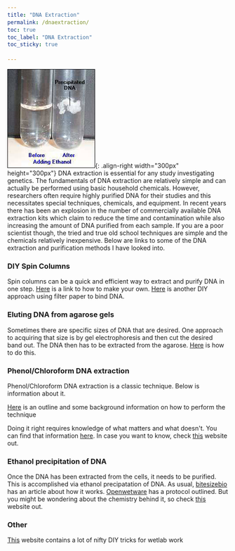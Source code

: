 ```yaml
---
title: "DNA Extraction"
permalink: /dnaextraction/
toc: true
toc_label: "DNA Extraction"
toc_sticky: true

---
```


![](/assets/images/ethanol.jpeg){: .align-right width="300px" height="300px"}  DNA extraction is essential for any study investigating genetics. The fundamentals of DNA extraction are relatively simple and can actually be performed using basic household chemicals. However, researchers often require highly purified DNA for their studies and this necessitates special techniques, chemicals, and equipment. In recent years there has been an explosion in the number of commercially available DNA extraction kits which claim to reduce the time and contamination while also increasing the amount of DNA purified from each sample. If you are a poor scientist though, the tried and true old school techniques are simple and the chemicals relatively inexpensive. Below are links to some of the DNA extraction and purification methods I have looked into. 

### DIY Spin Columns
Spin columns can be a quick and efficient way to extract and purify DNA in one step. [Here](https://www.sciencedirect.com/sdfe/pdf/download/eid/1-s2.0-S0003269703004032/first-page-pdf) is a link to how to make your own. [Here](https://www.ncbi.nlm.nih.gov/pmc/articles/PMC6286138/) is another DIY approach using filter paper to bind DNA.


### Eluting DNA from agarose gels
Sometimes there are specific sizes of DNA that are desired. One approach to acquiring that size is by gel electrophoresis and then cut the desired band out. The DNA then has to be extracted from the agarose. [Here](http://www.methodbook.net/dna/gelextrc.html) is how to do this. 

### Phenol/Chloroform DNA extraction 
Phenol/Chloroform DNA extraction is a classic technique. Below is information about it. 

[Here](https://openwetware.org/wiki/Phenol/chloroform_extraction) is an outline and some background information on how to perform the technique

Doing it right requires knowledge of what matters and what doesn't. You can find that information [here](https://bitesizebio.com/3651/practical-application-of-phenolchloroform-extraction/). In case you want to know, check [this](http://geneticeducation.co.in/phenol-chloroform-dna-extraction-basics-preparation-of-chemicals-and-protocol/) website out. 

### Ethanol precipitation of DNA
Once the DNA has been extracted from the cells, it needs to be purified. This is accomplished via ethanol precipatation of DNA. As usual, [bitesizebio](https://bitesizebio.com/253/the-basics-how-ethanol-precipitation-of-dna-and-rna-works/) has an article about how it works. [Openwetware](https://openwetware.org/wiki/Ethanol_precipitation_of_nucleic_acids) has a protocol outlined. But you might be wondering about the chemistry behind it, so check [this](http://geneticeducation.co.in/a-quick-guide-on-dna-precipitation-and-dna-precipitation-protocol/) website out.

### Other 
[This](https://pipettejockey.com/2018/11/13/dense-phase-separating-gel-homemade-trizol-combo/) website contains a lot of nifty DIY tricks for wetlab work


